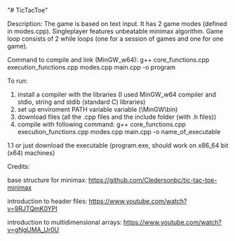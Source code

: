 "# TicTacToe"

Description:
The game is based on text input. It has 2 game modes (defined in modes.cpp). Singleplayer features unbeatable minimax algorithm. Game loop consists of 2 while loops (one for a session of games and one for one game).

Command to compile and link (MinGW_w64): 
g++ core_functions.cpp execution_functions.cpp modes.cpp main.cpp -o program 

To run:
1. install a compiler with the libraries (I used MinGW_w64 compiler and stdio, string and stdib (standard C) libraries)
2. set up enviroment PATH variable variable (\MinGW\bin)
3. download files (all the .cpp files and the include folder (with .h files))
4. compile with following command:
    g++ core_functions.cpp execution_functions.cpp modes.cpp main.cpp -o name_of_executable
    
1.1 or just download the executable (program.exe, should work on x86_64 bit (x64) machines)

Credits:

base structure for minimax:
    https://github.com/Cledersonbc/tic-tac-toe-minimax

introduction to header files:
    https://www.youtube.com/watch?v=9RJTQmK0YPI

introduction to multidimensional arrays:
    https://www.youtube.com/watch?v=gNgUMA_Ur0U
    

